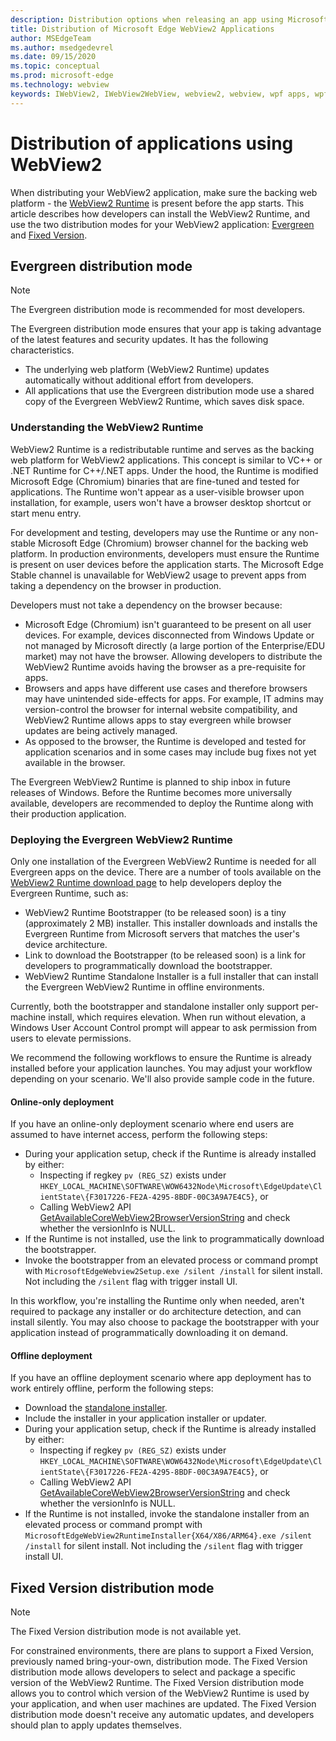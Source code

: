 ```yaml
---
description: Distribution options when releasing an app using Microsoft Edge WebView2
title: Distribution of Microsoft Edge WebView2 Applications
author: MSEdgeTeam
ms.author: msedgedevrel
ms.date: 09/15/2020
ms.topic: conceptual
ms.prod: microsoft-edge
ms.technology: webview
keywords: IWebView2, IWebView2WebView, webview2, webview, wpf apps, wpf, edge, ICoreWebView2, ICoreWebView2Host, browser control, edge html
---
```


# Distribution of applications using WebView2  

When distributing your WebView2 application, make sure the backing web platform - the [WebView2 Runtime](#understanding-the-webview2-runtime) is present before the app starts. This article describes how developers can install the WebView2 Runtime, and use the two distribution modes for your WebView2 application:  [Evergreen](#evergreen-distribution-mode) and [Fixed Version](#fixed-version-distribution-mode).  

## Evergreen distribution mode  

> [!NOTE]
> The Evergreen distribution mode is recommended for most developers.  

The Evergreen distribution mode ensures that your app is taking advantage of the latest features and security updates.  It has the following characteristics.  

*   The underlying web platform (WebView2 Runtime) updates automatically without additional effort from developers.  
*   All applications that use the Evergreen distribution mode use a shared copy of the Evergreen WebView2 Runtime, which saves disk space.  

### Understanding the WebView2 Runtime  

WebView2 Runtime is a redistributable runtime and serves as the backing web platform for WebView2 applications. This concept is similar to VC++ or .NET Runtime for C++/.NET apps. Under the hood, the Runtime is modified Microsoft Edge (Chromium) binaries that are fine-tuned and tested for applications. The Runtime won't appear as a user-visible browser upon installation, for example, users won't have a browser desktop shortcut or start menu entry.

For development and testing, developers may use the Runtime or any non-stable Microsoft Edge (Chromium) browser channel for the backing web platform. In production environments, developers must ensure the Runtime is present on user devices before the application starts. The Microsoft Edge Stable channel is unavailable for WebView2 usage to prevent apps from taking a dependency on the browser in production. 

Developers must not take a dependency on the browser because:

* Microsoft Edge (Chromium) isn't guaranteed to be present on all user devices. For example, devices disconnected from Windows Update or not managed by Microsoft directly (a large portion of the Enterprise/EDU market) may not have the browser. Allowing developers to distribute the WebView2 Runtime avoids having the browser as a pre-requisite for apps.
* Browsers and apps have different use cases and therefore browsers may have unintended side-effects for apps. For example, IT admins may version-control the browser for internal website compatibility, and WebView2 Runtime allows apps to stay evergreen while browser updates are being actively managed.
* As opposed to the browser, the Runtime is developed and tested for application scenarios and in some cases may include bug fixes not yet available in the browser.


The Evergreen WebView2 Runtime is planned to ship inbox in future releases of Windows. Before the Runtime becomes more universally available, developers are recommended to deploy the Runtime along with their production application.

### Deploying the Evergreen WebView2 Runtime

Only one installation of the Evergreen WebView2 Runtime is needed for all Evergreen apps on the device. There are a number of tools available on the [WebView2 Runtime download page][Webview2Installer] to help developers deploy the Evergreen Runtime, such as:

* WebView2 Runtime Bootstrapper (to be released soon) is a tiny (approximately 2 MB) installer. This installer downloads and installs the Evergreen Runtime from Microsoft servers that matches the user's device architecture.
* Link to download the Bootstrapper (to be released soon) is a link for developers to programmatically download the bootstrapper.
* WebView2 Runtime Standalone Installer is a full installer that can install the Evergreen WebView2 Runtime in offline environments.

Currently, both the bootstrapper and standalone installer only support per-machine install, which requires elevation. When run without elevation, a Windows User Account Control prompt will appear to ask permission from users to elevate permissions.

We recommend the following workflows to ensure the Runtime is already installed before your application launches. You may adjust your workflow depending on your scenario. We'll also provide sample code in the future.

#### Online-only deployment

If you have an online-only deployment scenario where end users are assumed to have internet access, perform the following steps:

* During your application setup, check if the Runtime is already installed by either:
    * Inspecting if regkey `pv (REG_SZ)` exists under `HKEY_LOCAL_MACHINE\SOFTWARE\WOW6432Node\Microsoft\EdgeUpdate\ClientState\{F3017226-FE2A-4295-8BDF-00C3A9A7E4C5}`, or
    * Calling WebView2 API [GetAvailableCoreWebView2BrowserVersionString](../reference/win32/0-9-622/webview2-idl.md#getavailablecorewebview2browserversionstring) and check whether the versionInfo is NULL.
* If the Runtime is not installed, use the link to programmatically download the bootstrapper.
* Invoke the bootstrapper from an elevated process or command prompt with `MicrosoftEdgeWebview2Setup.exe /silent /install` for silent install. Not including the `/silent` flag with trigger install UI.

In this workflow, you're installing the Runtime only when needed, aren't required to package any installer or do architecture detection, and can install silently. You may also choose to package the bootstrapper with your application instead of programmatically downloading it on demand.

#### Offline deployment

If you have an offline deployment scenario where app deployment has to work entirely offline, perform the following steps:

* Download the [standalone installer][Webview2Installer].
* Include the installer in your application installer or updater.  
* During your application setup, check if the Runtime is already installed by either:
    * Inspecting if regkey `pv (REG_SZ)` exists under `HKEY_LOCAL_MACHINE\SOFTWARE\WOW6432Node\Microsoft\EdgeUpdate\ClientState\{F3017226-FE2A-4295-8BDF-00C3A9A7E4C5}`, or
    * Calling WebView2 API [GetAvailableCoreWebView2BrowserVersionString](../reference/win32/0-9-622/webview2-idl.md#getavailablecorewebview2browserversionstring) and check whether the versionInfo is NULL.
* If the Runtime is not installed, invoke the standalone installer from an elevated process or command prompt with `MicrosoftEdgeWebView2RuntimeInstaller{X64/X86/ARM64}.exe /silent /install` for silent install. Not including the `/silent` flag with trigger install UI.

## Fixed Version distribution mode  

> [!NOTE]
> The Fixed Version distribution mode is not available yet.  

For constrained environments, there are plans to support a Fixed Version, previously named bring-your-own, distribution mode. The Fixed Version distribution mode allows developers to select and package a specific version of the WebView2 Runtime. The Fixed Version distribution mode allows you to control which version of the WebView2 Runtime is used by your application, and when user machines are updated. The Fixed Version distribution mode doesn't receive any automatic updates, and developers should plan to apply updates themselves.  


<!-- links -->  

[ConceptsVersioning]: ./versioning.md "Understanding browser versions and WebView2 | Microsoft Docs"  

[ReferenceWin3209622WebviewIdl]: ../reference/win32/0-9-622/webview2-idl.md  "Globals | Microsoft Docs"  

[Webview2Installer]: https://developer.microsoft.com/microsoft-edge/webview2 "WebView2 Installer"  
